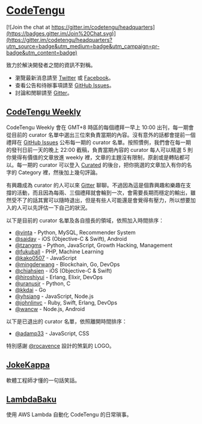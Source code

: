 # [CodeTengu](https://codetengu.com/)

[![Join the chat at https://gitter.im/codetengu/headquarters](https://badges.gitter.im/Join%20Chat.svg)](https://gitter.im/codetengu/headquarters?utm_source=badge&utm_medium=badge&utm_campaign=pr-badge&utm_content=badge)

致力於解決開發者之間的資訊不對稱。

* 瀏覽最新消息請至 [Twitter](https://twitter.com/codetengu) 或 [Facebook](https://www.facebook.com/codetengu)。
* 查看公告和待辦事項請至 [GitHub Issues](https://github.com/codetengu/headquarters/issues)。
* 討論和閒聊請至 [Gitter](https://gitter.im/codetengu/headquarters)。

## [CodeTengu Weekly](https://weekly.codetengu.com/)

CodeTengu Weekly 會在 GMT+8 時區的每個禮拜一早上 10:00 出刊，每一期會從目前的 curator 名單中選出三位來負責當期的內容。沒有意外的話都會提前一個禮拜在 [GitHub Issues](https://github.com/codetengu/headquarters/issues) 公布每一期的 curator 名單。按照慣例，我們會在每一期的發刊日前一天的晚上 22:00 截稿，負責當期內容的 curator 每人可以精選 5 則你覺得有價值的文章放進 weekly 裡，文章的主題沒有限制，原創或是轉貼都可以。每一期的 curator 可以登入 [Curated](https://my.curated.co/codetengu/issues) 的後台，把你挑選的文章加入有你的名字的 Category 裡，然後加上幾句評論。

有興趣成為 curator 的人可以來 [Gitter](https://gitter.im/codetengu/headquarters) 聊聊。不過因為這是個靠興趣和樂趣在支撐的活動，而且因為每兩、三個禮拜就會輪到一次，會需要長期而穩定的輸出，雖然受不了的話其實可以隨時退出，但是有些人可能還是會覺得有壓力，所以想要加入的人可以先評估一下自己的狀況。

以下是目前的 curator 名單及各自擅長的領域，依照加入時間排序：

* [@vinta](https://github.com/vinta) - Python, MySQL, Recommender System
* [@saiday](https://github.com/saiday) - iOS (Objective-C & Swift), Android
* [@tzangms](https://github.com/tzangms) - Python, JavaScript, Growth Hacking, Management
* [@fukuball](https://github.com/fukuball) - PHP, Machine Learning
* [@kako0507](https://github.com/kako0507) - JavaScript
* [@mingderwang](https://github.com/mingderwang) - Blockchain, Go, DevOps
* [@chiahsien](https://github.com/chiahsien) - iOS (Objective-C & Swift)
* [@hiroshiyui](https://github.com/hiroshiyui) - Erlang, Elixir, DevOps
* [@uranusjr](https://github.com/uranusjr) - Python, C
* [@kkdai](https://github.com/kkdai) - Go
* [@yhsiang](https://github.com/yhsiang) - JavaScript, Node.js
* [@johnlinvc](https://github.com/johnlinvc) - Ruby, Swift, Erlang, DevOps
* [@wancw](https://github.com/wancw) - Node.js, Android

以下是已退出的 curator 名單，依照離開時間排序：

* [@adamp33](https://github.com/adamp33) - JavaScript, CSS

特別感謝 [@rocavence](https://www.linkedin.com/in/rocavence) 設計的煞氣的 LOGO。

## [JokeKappa](https://github.com/CodeTengu/jokekappa)

軟體工程師才懂的一句話笑話。

## [LambdaBaku](https://github.com/CodeTengu/lambdabaku)

使用 AWS Lambda 自動化 CodeTengu 的日常瑣事。
